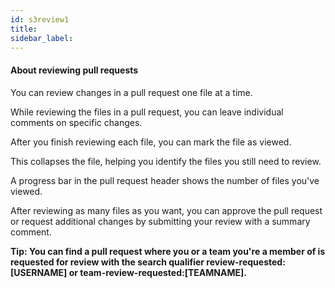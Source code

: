 ```yaml
---
id: s3review1
title:
sidebar_label:
---
```





#### About reviewing pull requests

You can review changes in a pull request one file at a time.

While reviewing the files in a pull request, you can leave individual comments on specific changes.

After you finish reviewing each file, you can mark the file as viewed.

This collapses the file, helping you identify the files you still need to review.

A progress bar in the pull request header shows the number of files you've viewed.

After reviewing as many files as you want, you can approve the pull request or request additional changes by submitting your review with a summary comment.

**Tip: You can find a pull request where you or a team you're a member of is requested for review with the search qualifier review-requested:[USERNAME] or team-review-requested:[TEAMNAME].**
